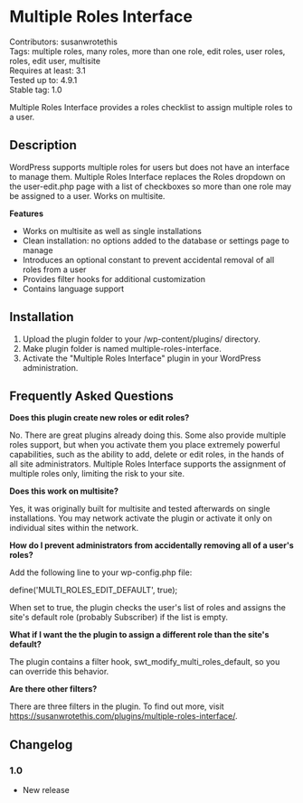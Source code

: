 # Multiple Roles Interface

Contributors: susanwrotethis  
Tags: multiple roles, many roles, more than one role, edit roles, user roles, roles, edit user, multisite  
Requires at least: 3.1  
Tested up to: 4.9.1  
Stable tag: 1.0  

Multiple Roles Interface provides a roles checklist to assign multiple roles to a user.

## Description
WordPress supports multiple roles for users but does not have an interface to manage them. Multiple Roles Interface replaces the Roles dropdown on the user-edit.php page with a list of checkboxes so more than one role may be assigned to a user. Works on multisite.

**Features**

* Works on multisite as well as single installations
* Clean installation: no options added to the database or settings page to manage
* Introduces an optional constant to prevent accidental removal of all roles from a user
* Provides filter hooks for additional customization
* Contains language support

## Installation

1. Upload the plugin folder to your /wp-content/plugins/ directory.
2. Make plugin folder is named multiple-roles-interface.
3. Activate the "Multiple Roles Interface" plugin in your WordPress administration.

## Frequently Asked Questions

**Does this plugin create new roles or edit roles?**

No. There are great plugins already doing this. Some also provide multiple roles support, but when you activate them you place extremely powerful capabilities, such as the ability to add, delete or edit roles, in the hands of all site administrators. Multiple Roles Interface supports the assignment of multiple roles only, limiting the risk to your site. 

**Does this work on multisite?**

Yes, it was originally built for multisite and tested afterwards on single installations. You may network activate the plugin or activate it only on individual sites within the network.

**How do I prevent administrators from accidentally removing all of a user's roles?**

Add the following line to your wp-config.php file:

define('MULTI_ROLES_EDIT_DEFAULT', true);

When set to true, the plugin checks the user's list of roles and assigns the site's default role (probably Subscriber) if the list is empty.

**What if I want the the plugin to assign a different role than the site's default?**

The plugin contains a filter hook, swt_modify_multi_roles_default, so you can override this behavior.

**Are there other filters?**

There are three filters in the plugin. To find out more, visit https://susanwrotethis.com/plugins/multiple-roles-interface/.

## Changelog

### 1.0
* New release

